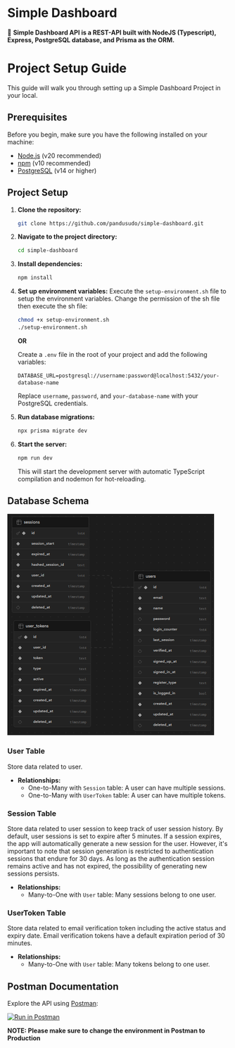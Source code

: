 # Simple Dashboard

🚀 **Simple Dashboard API is a REST-API built with NodeJS (Typescript), Express, PostgreSQL database, and Prisma as the ORM.**

# Project Setup Guide

This guide will walk you through setting up a Simple Dashboard Project in your local.

## Prerequisites

Before you begin, make sure you have the following installed on your machine:

- [Node.js](https://nodejs.org/) (v20 recommended)
- [npm](https://www.npmjs.com/) (v10 recommended)
- [PostgreSQL](https://www.postgresql.org/) (v14 or higher)

## Project Setup

1. **Clone the repository:**

   ```bash
   git clone https://github.com/pandusudo/simple-dashboard.git
   ```

2. **Navigate to the project directory:**

   ```bash
   cd simple-dashboard
   ```

3. **Install dependencies:**

   ```bash
   npm install
   ```

4. **Set up environment variables:**
   Execute the `setup-environment.sh` file to setup the environment variables. Change the permission of the sh file then execute the sh file:

   ```bash
   chmod +x setup-environment.sh
   ./setup-environment.sh
   ```

   **OR**

   Create a `.env` file in the root of your project and add the following variables:

   ```env
   DATABASE_URL=postgresql://username:password@localhost:5432/your-database-name
   ```

   Replace `username`, `password`, and `your-database-name` with your PostgreSQL credentials.

5. **Run database migrations:**

   ```bash
   npx prisma migrate dev
   ```

6. **Start the server:**

   ```bash
   npm run dev
   ```

   This will start the development server with automatic TypeScript compilation and nodemon for hot-reloading.

## Database Schema

![Database Schema](./docs/database-schema.png)

### User Table

Store data related to user.

- **Relationships:**
  - One-to-Many with `Session` table: A user can have multiple sessions.
  - One-to-Many with `UserToken` table: A user can have multiple tokens.

### Session Table

Store data related to user session to keep track of user session history. By default, user sessions is set to expire after 5 minutes. If a session expires, the app will automatically generate a new session for the user. However, it's important to note that session generation is restricted to authentication sessions that endure for 30 days. As long as the authentication session remains active and has not expired, the possibility of generating new sessions persists.

- **Relationships:**
  - Many-to-One with `User` table: Many sessions belong to one user.

### UserToken Table

Store data related to email verification token including the active status and expiry date. Email verification tokens have a default expiration period of 30 minutes.

- **Relationships:**
  - Many-to-One with `User` table: Many tokens belong to one user.

## Postman Documentation

Explore the API using [Postman](https://www.postman.com/):

[![Run in Postman](https://run.pstmn.io/button.svg)](https://documenter.getpostman.com/view/8908403/2s9Ykrc1A8)

**NOTE: Please make sure to change the environment in Postman to Production**
